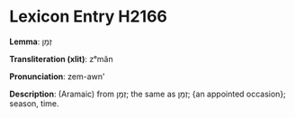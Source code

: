 # Lexicon Entry H2166

**Lemma**: זְמָן

**Transliteration (xlit)**: zᵉmân

**Pronunciation**: zem-awn'

**Description**:
(Aramaic) from זְמָן; the same as זְמָן; {an appointed occasion}; season, time.
